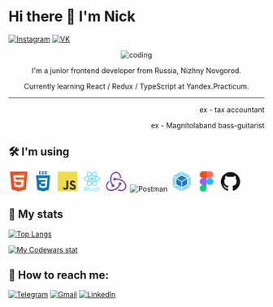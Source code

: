 # Hi there 👋 I'm Nick 
[![Instagram](https://img.shields.io/badge/Instagram-C71585?style=for-the-badge&logo=instagram&logoColor=white)](https://www.instagram.com/nmsosin/)
[![VK](https://img.shields.io/badge/VKontakte-0077FF?style=for-the-badge&logo=vk&logoColor=white)](https://vk.com/nmsosin)


<div align="center">
  <img src="https://media.tenor.com/DimzPZMypFcAAAAd/laptop.gif" alt="coding" width="150" />
  <p>
    I'm a junior frontend developer from Russia, Nizhny Novgorod.
  </p>
  <p>
    Currently learning React / Redux / TypeScript at Yandex.Practicum.
  </p>
</div>

___

  <p align="end" textcolor="grey">
    ex - tax accountant
  </p>
  <p align="end" textcolor="grey">
    ex - Magnitolaband bass-guitarist
  </p>


## 🛠️ I'm using

<p>
  <img src="https://github.com/devicons/devicon/blob/master/icons/html5/html5-original.svg" title="HTML5" alt="HTML" width="40" height="40"/>&nbsp;
  <img src="https://github.com/devicons/devicon/blob/master/icons/css3/css3-plain-wordmark.svg"  title="CSS3" alt="CSS" width="40" height="40"/>&nbsp;
  <img src="https://github.com/devicons/devicon/blob/master/icons/javascript/javascript-original.svg" title="JavaScript" alt="JavaScript" width="40" height="40"/>&nbsp;
  <img src="https://github.com/devicons/devicon/blob/master/icons/react/react-original-wordmark.svg" title="React" alt="React" width="40" height="40"/>&nbsp;
  <img src="https://github.com/devicons/devicon/blob/master/icons/redux/redux-original.svg" title="Redux" alt="Redux " width="40" height="40"/>&nbsp;
  <img src="https://www.vectorlogo.zone/logos/getpostman/getpostman-icon.svg" title="Postman"  alt="Postman" width="40" height="40"/>&nbsp;
  <img src="https://github.com/devicons/devicon/blob/master/icons/webpack/webpack-original.svg" title="Webpack" alt="Webpack " width="40" height="40"/>&nbsp;
  <img src="https://github.com/devicons/devicon/blob/master/icons/figma/figma-original.svg" title="Figma" alt="Figma " width="40" height="40"/>&nbsp;
  <img src="https://github.com/devicons/devicon/blob/master/icons/github/github-original.svg" title="GitHub" alt="GitHub " width="40" height="40"/>&nbsp;
  <!-- <img src="https://github.com/devicons/devicon/blob/master/icons/typescript/typescript-original.svg" title="TypeScript" alt="TypeScript " width="40" height="40"/>&nbsp; -->
</p>


## 🚀 My stats

<!-- [![GitHub Streak](https://github-readme-streak-stats.herokuapp.com?user=nmsosin)](https://git.io/streak-stats) -->
[![Top Langs](https://github-readme-stats.vercel.app/api/top-langs/?username=nmsosin&layout=compact&theme=vision-friendly-dark)](https://github.com/nmsosin/github-readme-stats)

[![My Codewars stat](https://www.codewars.com/users/nmsosin/badges/large)](https://www.codewars.com/users/nmsosin)

## 💬 How to reach me:

[![Telegram](https://img.shields.io/badge/Telegram-2CA5E0?style=for-the-badge&logo=telegram&logoColor=white)](https://t.me/nmsosin)
[![Gmail](https://img.shields.io/badge/Gmail-D14836?style=for-the-badge&logo=gmail&logoColor=white)](mailto:nmsosin@gmail.com)
[![LinkedIn](https://img.shields.io/badge/linkedin-%230077B5.svg?style=for-the-badge&logo=linkedin&logoColor=white)](https://www.linkedin.com/in/nikolay-sosin-758a17254/)
